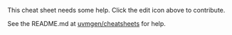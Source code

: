 This cheat sheet needs some help. Click the edit icon above to contribute.

See the README.md at [uvmgen/cheatsheets](https://github.com/uvmgen/cheatsheets) for help.
